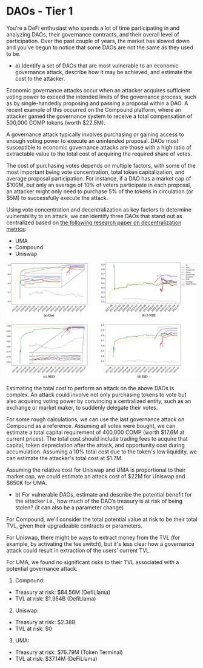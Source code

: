 # DAOs - Tier 1
You’re a DeFi enthusiast who spends a lot of time participating in and analyzing DAOs, their governance contracts, and their overall level of participation. Over the past couple of years, the market has slowed down and you’ve begun to notice that some DAOs are not the same as they used to be.


- a) Identify a set of DAOs that are most vulnerable to an economic governance attack, describe how it may be achieved, and estimate the cost to the attacker.

Economic governance attacks occur when an attacker acquires sufficient voting power to exceed the intended limits of the governance process, such as by single-handedly proposing and passing a proposal within a DAO. A recent example of this occurred on the Compound platform, where an attacker gamed the governance system to receive a total compensation of 500,000 COMP tokens (worth $22.5M).

A governance attack typically involves purchasing or gaining access to enough voting power to execute an unintended proposal. DAOs most susceptible to economic governance attacks are those with a high ratio of extractable value to the total cost of acquiring the required share of votes.

The cost of purchasing votes depends on multiple factors, with some of the most important being vote concentration, total token capitalization, and average proposal participation. For instance, if a DAO has a market cap of $100M, but only an average of 10% of voters participate in each proposal, an attacker might only need to purchase 5% of the tokens in circulation (or $5M) to successfully execute the attack.

Using vote concentration and decentralization as key factors to determine vulnerability to an attack, we can identify three DAOs that stand out as centralized based on [the following research paper on decentralization metrics](https://www.sciencedirect.com/science/article/pii/S0160791X23000568#fig6):

- UMA
- Compound
- Uniswap

![alt text](image.png)

Estimating the total cost to perform an attack on the above DAOs is complex. An attack could involve not only purchasing tokens to vote but also acquiring voting power by convincing a centralized entity, such as an exchange or market maker, to suddenly delegate their votes.

For some rough calculations, we can use the last governance attack on Compound as a reference. Assuming all votes were bought, we can estimate a total capital requirement of 400,000 COMP (worth $17.6M at current prices). The total cost should include trading fees to acquire that capital, token depreciation after the attack, and opportunity cost during accumulation. Assuming a 10% total cost due to the token's low liquidity, we can estimate the attacker's total cost at $1.7M.

Assuming the relative cost for Uniswap and UMA is proportional to their market cap, we could estimate an attack cost of $22M for Uniswap and $650K for UMA.

- b) For vulnerable DAOs, estimate and describe the potential benefit for the attacker i.e., how much of the DAO’s treasury is at risk of being stolen? (it can also be a parameter change)

For Compound, we'll consider the total potential value at risk to be their total TVL, given their upgradeable contracts or parameters.

For Uniswap, there might be ways to extract money from the TVL (for example, by activating the fee switch), but it's less clear how a governance attack could result in extraction of the users' current TVL.

For UMA, we found no significant risks to their TVL associated with a potential governance attack.

1. Compound:
- Treasury at risk: $84.56M (DefiLlama)
- TVL at risk: $1.954B (DefiLlama)
2. Uniswap:
- Treasury at risk: $2.38B
- TVL at risk: $0
3. UMA:
- Treasury at risk: $76.79M (Token Terminal)
- TVL at risk: $37.14M (DeFiLlama)




